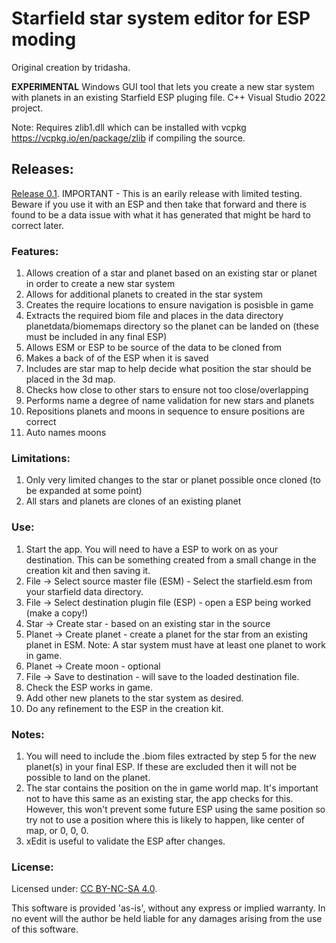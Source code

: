 # Starfield star system editor for ESP moding
Original creation by tridasha.

**EXPERIMENTAL** Windows GUI tool that lets you create a new star system with planets in an existing Starfield ESP pluging file.
C++ Visual Studio 2022 project. 

Note: Requires zlib1.dll which can be installed with vcpkg https://vcpkg.io/en/package/zlib if compiling the source. 

## Releases:
[Release 0.1](https://github.com/tridashafox/SFStarEditor/releases/tag/Release_01).
IMPORTANT - This is an earily release with limited testing. Beware if you use it with an ESP and then take that forward and there is found to be a data issue with what it has generated that might be hard to correct later.

### Features:
1. Allows creation of a star and planet based on an existing star or planet in order to create a new star system
2. Allows for additional planets to created in the star system
3. Creates the require locations to ensure navigation is posisble in game
4. Extracts the required biom file and places in the data directory planetdata/biomemaps directory so the planet can be landed on (these must be included in any final ESP)
5. Allows ESM or ESP to be source of the data to be cloned from
6. Makes a back of of the ESP when it is saved
7. Includes are star map to help decide what position the star should be placed in the 3d map.
8. Checks how close to other stars to ensure not too close/overlapping
9. Performs name a degree of name validation for new stars and planets
10. Repositions planets and moons in sequence to ensure positions are correct
11. Auto names moons 

### Limitations:
1. Only very limited changes to the star or planet possible once cloned (to be expanded at some point)
2. All stars and planets are clones of an existing planet

### Use: 
1. Start the app. You will need to have a ESP to work on as your destination. This can be something created from a small change in the creation kit and then saving it.
2. File -> Select source master file (ESM) - Select the starfield.esm from your starfield data directory. 
3. File -> Select destination plugin file (ESP) - open a ESP being worked (make a copy!)
4. Star -> Create star - based on an existing star in the source
5. Planet -> Create planet - create a planet for the star from an existing planet in ESM.
   Note: A star system must have at least one planet to work in game.
6. Planet -> Create moon - optional
7. File -> Save to destination - will save to the loaded destination file. 
8. Check the ESP works in game.
9. Add other new planets to the star system as desired.
10. Do any refinement to the ESP in the creation kit.

### Notes:
1. You will need to include the .biom files extracted by step 5 for the new planet(s) in your final ESP. If these are excluded then it will not be possible to land on the planet.
2. The star contains the position on the in game world map. It's important not to have this same as an existing star, the app checks for this. However, this won't prevent some future ESP using the same position so try not to use a position where this is likely to happen, like center of map, or 0, 0, 0.
3. xEdit is useful to validate the ESP after changes.

### License:
Licensed under: [CC BY-NC-SA 4.0](https://creativecommons.org/licenses/by-nc-sa/4.0).

  This software is provided 'as-is', without any express or implied
  warranty.  In no event will the author be held liable for any damages
  arising from the use of this software.
